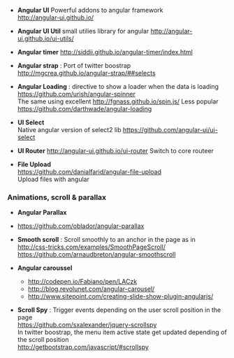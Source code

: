 * **Angular UI**
Powerful addons to angular framework   
http://angular-ui.github.io/

* **Angular UI Util** 
small utilies library for angular
http://angular-ui.github.io/ui-utils/

* **Angular timer**
http://siddii.github.io/angular-timer/index.html


* **Angular strap** : Port of twitter boostrap   
http://mgcrea.github.io/angular-strap/##selects

* **Angular Loading** : directive to show a loader when the data is loading    
https://github.com/urish/angular-spinner    
The same using excellent http://fgnass.github.io/spin.js/
Less popular
https://github.com/darthwade/angular-loading

* **UI Select**   
Native angular version of select2 lib
https://github.com/angular-ui/ui-select

* **UI Router** 
http://angular-ui.github.io/ui-router
Switch to core routeer

* **File Upload**     
https://github.com/danialfarid/angular-file-upload    
Upload files with angular

### Animations, scroll & parallax

* **Angular Parallax**
* https://github.com/oblador/angular-parallax

* **Smooth scroll** : Scroll smoothly to an anchor in the page as in     
http://css-tricks.com/examples/SmoothPageScroll/    
https://github.com/arnaudbreton/angular-smoothscroll

* **Angular caroussel**  
    * http://codepen.io/Fabiano/pen/LACzk
    * http://blog.revolunet.com/angular-carousel/
    * http://www.sitepoint.com/creating-slide-show-plugin-angularjs/

* **Scroll Spy** : Trigger events depending on the user scroll position in the page     
https://github.com/sxalexander/jquery-scrollspy    
In twitter boostrap, the menu item active state get updated depending of the scroll position     
http://getbootstrap.com/javascript/#scrollspy
